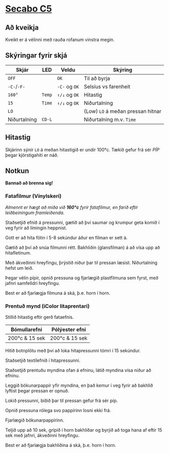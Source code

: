 # [Secabo C5](https://www.secabo.com/en/secabo-c5-clam-transfer-press-38cm-x-38cm-100-108-038-10/)

## Að kveikja

Kveikt er á vélinni með rauða rofanum vinstra megin.

## Skýringar fyrir skjá

|   Skjár       |   LED     |   Veldu       |   Skýring
|   ---         |   ---     |   ---         |   ---
| `OFF`         |           | `OK`          |   Til að byrja
| `-C-`/`-F-`   |           | `-C-` og `OK` |   Selsíus vs farenheit
| `160°`        |   `Temp`  | `↑/↓` og `OK` |   Hitastig
| `15`          |   `Time`  | `↑/↓` og `OK` |   Niðurtalning
| `LO`          |           |               |   (Low) `LO` á meðan pressan hitnar
| Niðurtalning  |   `CD-L`  |               |   Niðurtalning m.v. `Time`

## Hitastig

Skjárinn sýnir `LO` á meðan hitastigið er undir 100°c. Tækið gefur frá sér *PÍP* þegar kjörstigahiti er náð. 

## Notkun

**Bannað að brenna sig!**

### Fatafilmur (Vínylskeri)

*Almennt er hægt að miða við **160°c** fyrir fatafilmur, en farið eftir leiðbeiningum framleiðenda.*

Staðsetjið efnið á pressunni, gætið að því saumar og krumpur geta komið í veg fyrir að límingin heppnist.

Gott er að hita fötin í 5-8 sekúndur áður en filman er sett á. 

Gætið að því að snúa filmunni rétt. Bakhliðin (glansfilman) á að vísa upp að hitafletinum.

Með ákveðinni hreyfingu, þrýstið niður þar til pressan læsist. Niðurtalning hefst um leið. 

Þegar vélin pípir, opnið pressuna og fjarlægið plastfilmuna sem fyrst, með jafnri samfelldri hreyfingu. 

Best er að fjarlægja filmuna á ská, þ.e. horn í horn. 

### Prentuð mynd (iColor litaprentari)

Stillið hitastig eftir gerð fataefnis. 

|   Bómullarefni    |   Pólýester efni  |
|   ---             |   ---             |
|   200°c & 15 sek  |   200°c & 15 sek  |

Hitið botnplötu með því að loka hitapressunni tómri í 15 sekúndur.

Staðsetjið textílefnið í hitapressunni. 

Staðsetjið prentuðu myndina ofan á efninu, látið myndina vísa niður að efninu. 

Leggið bökunarpappír yfir myndina, en það kemur í veg fyrir að bakhlið lyftist þegar pressan er opnuð. 

Lokið pressunni, bíðið þar til pressan gefur frá sér píp.

Opnið pressuna rólega svo pappírinn losni ekki frá.

Fjarlægið bökunarpappírinn. 

Teljið upp að 10 sek, grípið í horn bakhliðar og byrjið að toga hana af eftir 15 sek með jafnri, ákveðinni hreyfingu. 

Best er að fjarlægja bakhliðina á ská, þ.e. horn í horn.